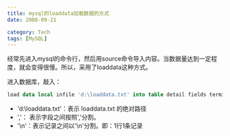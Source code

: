 ```yaml
---
title: mysql的loaddata加载数据的方式
date: 2008-09-21

category: Tech
tags: [MySQL]
---
```


经常先进入mysql的命令行，然后用source命令导入内容。当数据量达到一定程度，就会变得很慢。所以，采用了loaddata这种方式。

进入数据库，敲入：
```sql
load data local infile 'd:\loaddata.txt' into table detail fields terminated by ',' LINES terminated by '\n';
```

- 'd:\loaddata.txt'：表示 loaddata.txt 的绝对路径
- ','： 表示字段之间按照','分割。
- '\n'：表示记录之间以'\n'分割。即：1行1条记录


